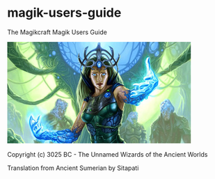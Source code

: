 # magik-users-guide
The Magikcraft Magik Users Guide

![Magik User](img/magikuser.jpg)

Copyright (c) 3025 BC - The Unnamed Wizards of the Ancient Worlds

Translation from Ancient Sumerian by Sitapati


